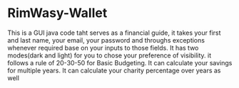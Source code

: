 # RimWasy-Wallet
This is a GUI java code taht serves as a financial guide, it takes your first and last name, your email, your password and throughs exceptions whenever required base on your inputs to those fields.
It has two modes(dark and light) for you to chose your preference of visibility.
it follows a rule of 20-30-50 for Basic Budgeting.
It can calculate your savings for multiple years.
It can calculate your charity percentage over years as well
